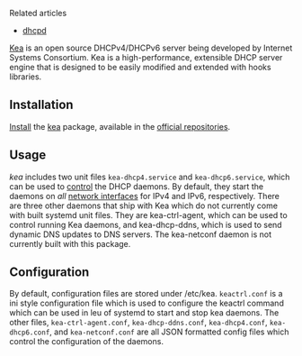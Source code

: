 Related articles

*   [dhcpd](/index.php/Dhcpd "Dhcpd")

[Kea](https://www.isc.org/kea/) is an open source DHCPv4/DHCPv6 server being developed by ​Internet Systems Consortium. Kea is a high-performance, extensible DHCP server engine that is designed to be easily modified and extended with hooks libraries.

## Installation

[Install](/index.php/Install "Install") the [kea](https://www.archlinux.org/packages/?name=kea) package, available in the [official repositories](/index.php/Official_repositories "Official repositories").

## Usage

*kea* includes two unit files `kea-dhcp4.service` and `kea-dhcp6.service`, which can be used to [control](/index.php/Enable "Enable") the DHCP daemons. By default, they start the daemons on *all* [network interfaces](/index.php/Network_interfaces "Network interfaces") for IPv4 and IPv6, respectively. There are three other daemons that ship with Kea which do not currently come with built systemd unit files. They are kea-ctrl-agent, which can be used to control running Kea daemons, and kea-dhcp-ddns, which is used to send dynamic DNS updates to DNS servers. The kea-netconf daemon is not currently built with this package.

## Configuration

By default, configuration files are stored under /etc/kea. `keactrl.conf` is a ini style configuration file which is used to configure the keactrl command which can be used in leu of systemd to start and stop kea daemons. The other files, `kea-ctrl-agent.conf`, `kea-dhcp-ddns.conf`, `kea-dhcp4.conf`, `kea-dhcp6.conf`, and `kea-netconf.conf` are all JSON formatted config files which control the configuration of the daemons.